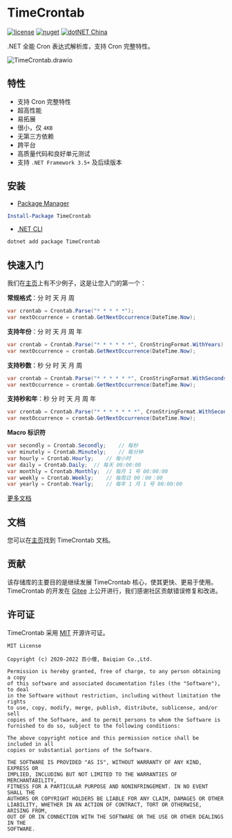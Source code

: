 # TimeCrontab

[![license](https://img.shields.io/badge/license-MulanPSL--2.0-orange?cacheSeconds=10800)](https://gitee.com/dotnetchina/TimeCrontab/blob/master/LICENSE) [![nuget](https://img.shields.io/nuget/v/TimeCrontab.svg?cacheSeconds=10800)](https://www.nuget.org/packages/TimeCrontab) [![dotNET China](https://img.shields.io/badge/organization-dotNET%20China-yellow?cacheSeconds=10800)](https://gitee.com/dotnetchina)

.NET 全能 Cron 表达式解析库，支持 Cron 完整特性。

![TimeCrontab.drawio](https://gitee.com/dotnetchina/TimeCrontab/raw/master/drawio/TimeCrontab.drawio.png "TimeCrontab.drawio.png")

## 特性

- 支持 Cron 完整特性
- 超高性能
- 易拓展
- 很小，仅 `4KB`
- 无第三方依赖
- 跨平台
- 高质量代码和良好单元测试
- 支持 `.NET Framework 3.5+` 及后续版本

## 安装

- [Package Manager](https://www.nuget.org/packages/TimeCrontab)

```powershell
Install-Package TimeCrontab
```

- [.NET CLI](https://www.nuget.org/packages/TimeCrontab)

```powershell
dotnet add package TimeCrontab
```

## 快速入门

我们在[主页](./samples)上有不少例子，这是让您入门的第一个：

**常规格式**：分 时 天 月 周

```cs
var crontab = Crontab.Parse("* * * * *");
var nextOccurrence = crontab.GetNextOccurrence(DateTime.Now);
```

**支持年份**：分 时 天 月 周 年

```cs
var crontab = Crontab.Parse("* * * * * *", CronStringFormat.WithYears);
var nextOccurrence = crontab.GetNextOccurrence(DateTime.Now);
```

**支持秒数**：秒 分 时 天 月 周

```cs
var crontab = Crontab.Parse("* * * * * *", CronStringFormat.WithSeconds);
var nextOccurrence = crontab.GetNextOccurrence(DateTime.Now);
```

**支持秒和年**：秒 分 时 天 月 周 年

```cs
var crontab = Crontab.Parse("* * * * * * *", CronStringFormat.WithSecondsAndYears);
var nextOccurrence = crontab.GetNextOccurrence(DateTime.Now);
```

**Macro 标识符**

```cs
var secondly = Crontab.Secondly;    // 每秒
var minutely = Crontab.Minutely;    // 每分钟
var hourly = Crontab.Hourly;    // 每小时
var daily = Crontab.Daily;  // 每天 00:00:00
var monthly = Crontab.Monthly;  // 每月 1 号 00:00:00
var weekly = Crontab.Weekly;    // 每周日 00：00：00
var yearly = Crontab.Yearly;    // 每年 1 月 1 号 00:00:00
```

[更多文档](./docs)

## 文档

您可以在[主页](./docs)找到 TimeCrontab 文档。

## 贡献

该存储库的主要目的是继续发展 TimeCrontab 核心，使其更快、更易于使用。TimeCrontab 的开发在 [Gitee](https://gitee.com/dotnetchina/TimeCrontab) 上公开进行，我们感谢社区贡献错误修复和改进。

## 许可证

TimeCrontab 采用 [MIT](./LICENSE) 开源许可证。

```
MIT License

Copyright (c) 2020-2022 百小僧, Baiqian Co.,Ltd.

Permission is hereby granted, free of charge, to any person obtaining a copy
of this software and associated documentation files (the "Software"), to deal
in the Software without restriction, including without limitation the rights
to use, copy, modify, merge, publish, distribute, sublicense, and/or sell
copies of the Software, and to permit persons to whom the Software is
furnished to do so, subject to the following conditions:

The above copyright notice and this permission notice shall be included in all
copies or substantial portions of the Software.

THE SOFTWARE IS PROVIDED "AS IS", WITHOUT WARRANTY OF ANY KIND, EXPRESS OR
IMPLIED, INCLUDING BUT NOT LIMITED TO THE WARRANTIES OF MERCHANTABILITY,
FITNESS FOR A PARTICULAR PURPOSE AND NONINFRINGEMENT. IN NO EVENT SHALL THE
AUTHORS OR COPYRIGHT HOLDERS BE LIABLE FOR ANY CLAIM, DAMAGES OR OTHER
LIABILITY, WHETHER IN AN ACTION OF CONTRACT, TORT OR OTHERWISE, ARISING FROM,
OUT OF OR IN CONNECTION WITH THE SOFTWARE OR THE USE OR OTHER DEALINGS IN THE
SOFTWARE.
```
